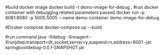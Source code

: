 #build docker image 
docker build -t demo-image-for-debug .
#run docker container with debugging related parameters passed
docker run -p 8081:8080 -p 5005:5005  --name demo-container demo-image-for-debug

#Dcoker compose 
docker-compose up --build


#run command
java -Xdebug -Xnoagent -Xrunjdwp:transport=dt_socket,server=y,suspend=n,address=8001 -jar springbootdebug-0.0.1-SNAPSHOT.jar
